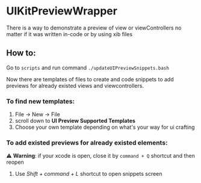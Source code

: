 # UIKitPreviewWrapper
There is a way to demonstrate a preview of view or viewControllers no matter if it was written in-code or by using xib files

## How to:

Go to `scripts` and run command `./updateUIPreviewSnippets.bash`

Now there are templates of files to create and code snippets to add previews for already existed views and viewcontrollers.

### To find new templates:
1. File -> New -> File 
2. scroll down to **UI Preview Supported Templates**
3. Choose your own template depending on what's your way for ui crafting

### To add existed previews for already existed elements:
⚠️ **Warning**: if your xcode is open, close it by `command + Q` shortcut and then reopen

1. Use  *Shift + command + L* shortcut to open snippets screen
